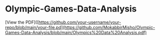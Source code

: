 # Olympic-Games-Data-Analysis
[View the PDF]([https://github.com/your-username/your-repo/blob/main/your-file.pd](https://github.com/MokabbirMisho/Olympic-Games-Data-Analysis/blob/main/Olympics%20Data%20Analysis.pdf)
